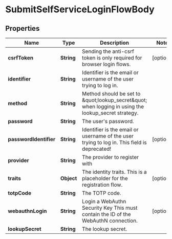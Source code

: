 

# SubmitSelfServiceLoginFlowBody


## Properties

Name | Type | Description | Notes
------------ | ------------- | ------------- | -------------
**csrfToken** | **String** | Sending the anti-csrf token is only required for browser login flows. |  [optional]
**identifier** | **String** | Identifier is the email or username of the user trying to log in. | 
**method** | **String** | Method should be set to \&quot;lookup_secret\&quot; when logging in using the lookup_secret strategy. | 
**password** | **String** | The user&#39;s password. | 
**passwordIdentifier** | **String** | Identifier is the email or username of the user trying to log in. This field is deprecated! |  [optional]
**provider** | **String** | The provider to register with | 
**traits** | **Object** | The identity traits. This is a placeholder for the registration flow. |  [optional]
**totpCode** | **String** | The TOTP code. | 
**webauthnLogin** | **String** | Login a WebAuthn Security Key  This must contain the ID of the WebAuthN connection. |  [optional]
**lookupSecret** | **String** | The lookup secret. | 



